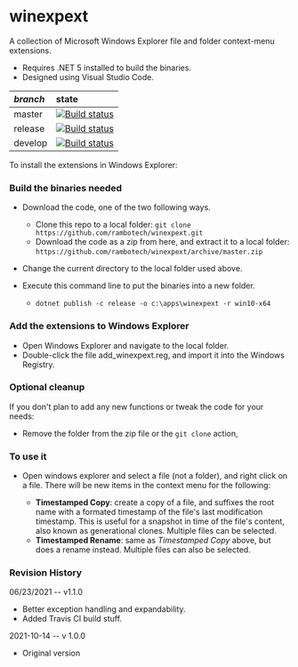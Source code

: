 # winexpext
A collection of Microsoft Windows Explorer file and folder context-menu extensions.

- Requires .NET 5 installed to build the binaries.
- Designed using Visual Studio Code.

| *branch* | state |
| :--- | :--- |
| master | [![Build status](https://api.travis-ci.com/rambotech/winexpext.svg?branch=master)](https://travis-ci.com/rambotech/winexpext) |
| release | [![Build status](https://api.travis-ci.com/rambotech/winexpext.svg?branch=release)](https://travis-ci.com/rambotech/winexpext) |
| develop | [![Build status](https://api.travis-ci.com/rambotech/winexpext.svg?branch=develop)](https://travis-ci.com/rambotech/winexpext) |

To install the extensions in Windows Explorer:

### Build the binaries needed

- Download the code, one of the two following ways.

    - Clone this repo to a local folder: ```git clone https://github.com/rambotech/winexpext.git```
    - Download the code as a zip from here, and extract it to a local folder: ```https://github.com/rambotech/winexpext/archive/master.zip```

- Change the current directory to the local folder used above.
- Execute this command line to put the binaries into a new folder.
    - ```dotnet publish -c release -o c:\apps\winexpext -r win10-x64```

### Add the extensions to Windows Explorer

- Open Windows Explorer and navigate to the local folder.
- Double-click the file add_winexpext.reg, and import it into the Windows Registry.

### Optional cleanup

If you don't plan to add any new functions or tweak the code for your needs:
- Remove the folder from the zip file or the ``` git clone ``` action,

### To use it

- Open windows explorer and select a file (not a folder), and right click on a file.  There will be new items in the context menu for the following:

    - **Timestamped Copy**: create a copy of a file, and suffixes the root name with a formated timestamp of the file's last modification timestamp.  This is useful for a snapshot in time of the file's content, also known as generational clones.  Multiple files can be selected.
    - **Timestamped Rename**: same as *Timestamped Copy* above, but does a rename instead.  Multiple files can also be selected.

### Revision History

06/23/2021 -- v1.1.0
- Better exception handling and expandability.
- Added Travis CI build stuff.

2021-10-14 -- v 1.0.0
- Original version

